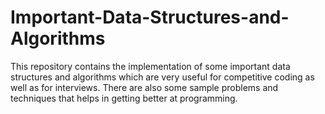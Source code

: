 # Important-Data-Structures-and-Algorithms

This repository contains the implementation of some important data structures and algorithms which are very useful for competitive coding as well as for interviews. There are also some sample problems and techniques that helps in getting better at programming.
